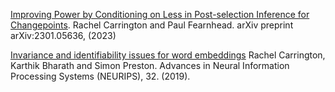 [Improving Power by Conditioning on Less in Post-selection Inference for Changepoints](https://arxiv.org/pdf/2301.05636.pdf).
Rachel Carrington and Paul Fearnhead. arXiv preprint arXiv:2301.05636, (2023)

[Invariance and identifiability issues for word embeddings](https://proceedings.neurips.cc/paper/2019/file/44885837c518b06e3f98b41ab8cedc0f-Paper.pdf) 
Rachel Carrington, Karthik Bharath and Simon Preston. Advances in Neural Information Processing Systems (NEURIPS), 32. (2019).

